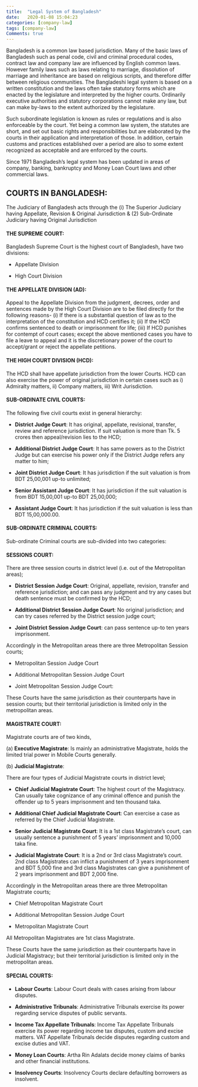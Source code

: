 ```yaml
---
title:  "Legal System of Bangladesh"
date:   2020-01-08 15:04:23
categories: [company-law]
tags: [company-law]
Comments: true
---
```


Bangladesh is a common law based jurisdiction. Many of the basic laws of Bangladesh such as penal code, civil and criminal procedural codes, contract law and company law are influenced by English common laws. However family laws such as laws relating to marriage, dissolution of marriage and inheritance are based on religious scripts, and therefore differ between religious communities. The Bangladeshi legal system is based on a written constitution and the laws often take statutory forms which are enacted by the legislature and interpreted by the higher courts. Ordinarily executive authorities and statutory corporations cannot make any law, but can make by-laws to the extent authorized by the legislature. 

Such subordinate legislation is known as rules or regulations and is also enforceable by the court. Yet being a common law system, the statutes are short, and set out basic rights and responsibilities but are elaborated by the courts in their application and interpretation of those. In addition, certain customs and practices established over a period are also to some extent recognized as acceptable and are enforced by the courts.

Since 1971 Bangladesh’s legal system has been updated in areas of company, banking, bankruptcy and Money Loan Court laws and other commercial laws.

## COURTS IN BANGLADESH:

The Judiciary of Bangladesh acts through the (i) The Superior Judiciary having Appellate, Revision & Original Jurisdiction & (2) Sub-Ordinate Judiciary having Original Jurisdiction

#### THE SUPREME COURT:

Bangladesh Supreme Court is the highest court of Bangladesh, have two divisions:

- Appellate Division

- High Court Division

#### THE APPELLATE DIVISION (AD):

Appeal to the Appellate Division from the judgment, decrees, order and sentences made by the High Court Division are to be filed directly for the following reasons- (i) If there is a substantial question of law as to the interpretation of the constitution and HCD certifies it; (ii) If the HCD confirms sentenced to death or imprisonment for life; (iii) If HCD punishes for contempt of court cases; except the above mentioned cases you have to file a leave to appeal and it is the discretionary power of the court to accept/grant or reject the appellate petitions.

#### THE HIGH COURT DIVISION (HCD):

The HCD shall have appellate jurisdiction from the lower Courts.  HCD can also exercise the power of original jurisdiction in certain cases such as i) Admiralty matters, ii) Company matters, iii) Writ Jurisdiction.

#### SUB-ORDINATE CIVIL COURTS:

The following five civil courts exist in general hierarchy:

- **District Judge Court**: It has original, appellate, revisional, transfer, review and reference jurisdiction. If suit valuation is more than Tk. 5 crores then appeal/revision lies to the HCD;

- **Additional District Judge Court**: It has same powers as to the District Judge but can exercise his power only if the District Judge refers any matter to him;

- **Joint District Judge Court**: It has jurisdiction if the suit valuation is from BDT 25,00,001 up-to unlimited;

- **Senior Assistant Judge Court**: It has jurisdiction if the suit valuation is from BDT 15,00,001 up-to BDT 25,00,000;

- **Assistant Judge Court**: It has jurisdiction if the suit valuation is less than BDT 15,00,000.00.

#### SUB-ORDINATE CRIMINAL COURTS:

Sub-ordinate Criminal courts are sub-divided into two categories:

#### SESSIONS COURT:

There are three session courts in district level (i.e. out of the Metropolitan areas);

- **District Session Judge Court**: Original, appellate, revision, transfer and reference jurisdiction; and can pass any judgment and try any cases but death sentence must be confirmed by the HCD;

- **Additional District Session Judge Court**: No original jurisdiction; and can try cases referred by the District session judge court;

- **Joint District Session Judge Court**: can pass sentence up-to ten years imprisonment.

Accordingly in the Metropolitan areas there are three Metropolitan Session courts;

- Metropolitan Session Judge Court

- Additional Metropolitan Session Judge Court

- Joint Metropolitan Session Judge Court:

These Courts have the same jurisdiction as their counterparts have in session courts; but their territorial jurisdiction is limited only in the metropolitan areas.

#### MAGISTRATE COURT:

Magistrate courts are of two kinds,

(a) **Executive Magistrate**: Is mainly an administrative Magistrate, holds the limited trial power in Mobile Courts generally.

(b) **Judicial Magistrate**:

There are four types of Judicial Magistrate courts in district level;

- **Chief Judicial Magistrate Court**: The highest court of the Magistracy. Can usually take cognizance of any criminal offence and punish the offender up to 5 years imprisonment and ten thousand taka.

- **Additional Chief Judicial Magistrate Court**: Can exercise a case as referred by the Chief Judicial Magistrate.

- **Senior Judicial Magistrate Court**: It is a 1st class Magistrate’s court, can usually sentence a punishment of 5 years’ imprisonment and 10,000 taka fine.

- **Judicial Magistrate Court**:  It is a 2nd or 3rd class Magistrate’s court. 2nd class Magistrates can inflict a punishment of 3 years imprisonment and BDT 5,000 fine and 3rd class Magistrates can give a punishment of 2 years imprisonment and BDT 2,000 fine.

Accordingly in the Metropolitan areas there are three Metropolitan Magistrate courts;

- Chief Metropolitan Magistrate Court

- Additional Metropolitan Session Judge Court

- Metropolitan Magistrate Court

All Metropolitan Magistrates are 1st class Magistrate.

These Courts have the same jurisdiction as their counterparts have in Judicial Magistracy; but their territorial jurisdiction is limited only in the metropolitan areas.

#### SPECIAL COURTS:

- **Labour Courts**: Labour Court deals with cases arising from labour disputes.

- **Administrative Tribunals**: Administrative Tribunals exercise its power regarding service disputes of public servants.

- **Income Tax Appellate Tribunals**: Income Tax Appellate Tribunals exercise its power regarding income tax disputes, custom and excise matters. VAT Appellate Tribunals decide disputes regarding custom and excise duties and VAT.

- **Money Loan Courts**: Artha Rin Adalats decide money claims of banks and other financial institutions.

- **Insolvency Courts**: Insolvency Courts declare defaulting borrowers as insolvent.
